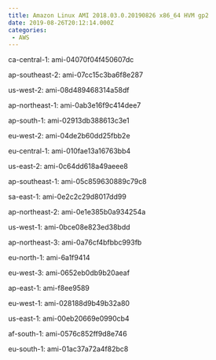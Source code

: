```yaml
---
title: Amazon Linux AMI 2018.03.0.20190826 x86_64 HVM gp2
date: 2019-08-26T20:12:14.000Z
categories:
 - AWS
---
```


ca-central-1: ami-04070f04f450607dc

ap-southeast-2: ami-07cc15c3ba6f8e287

us-west-2: ami-08d489468314a58df

ap-northeast-1: ami-0ab3e16f9c414dee7

ap-south-1: ami-02913db388613c3e1

eu-west-2: ami-04de2b60dd25fbb2e

eu-central-1: ami-010fae13a16763bb4

us-east-2: ami-0c64dd618a49aeee8

ap-southeast-1: ami-05c859630889c79c8

sa-east-1: ami-0e2c2c29d8017dd99

ap-northeast-2: ami-0e1e385b0a934254a

us-west-1: ami-0bce08e823ed38bdd

ap-northeast-3: ami-0a76cf4bfbbc993fb

eu-north-1: ami-6a1f9414

eu-west-3: ami-0652eb0db9b20aeaf

ap-east-1: ami-f8ee9589

eu-west-1: ami-028188d9b49b32a80

us-east-1: ami-00eb20669e0990cb4

af-south-1: ami-0576c852ff9d8e746

eu-south-1: ami-01ac37a72a4f82bc8

